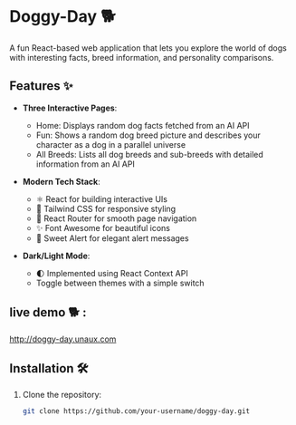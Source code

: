 # Doggy-Day 🐕

A fun React-based web application that lets you explore the world of dogs with interesting facts, breed information, and personality comparisons.

## Features ✨

- **Three Interactive Pages**:
  - Home: Displays random dog facts fetched from an AI API
  - Fun: Shows a random dog breed picture and describes your character as a dog in a parallel universe
  - All Breeds: Lists all dog breeds and sub-breeds with detailed information from an AI API

- **Modern Tech Stack**:
  - ⚛️ React for building interactive UIs
  - 🎨 Tailwind CSS for responsive styling
  - 🚦 React Router for smooth page navigation
  - ✨ Font Awesome for beautiful icons
  - 🍬 Sweet Alert for elegant alert messages

- **Dark/Light Mode**:
  - 🌓 Implemented using React Context API
  - Toggle between themes with a simple switch

## live demo 🐕 :
http://doggy-day.unaux.com 

## Installation 🛠️

1. Clone the repository:
   ```bash
   git clone https://github.com/your-username/doggy-day.git
